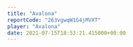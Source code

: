 ```yaml
---
title: "Avalona"
reportCode: "263vgwqW1G4jMVXT"
player: "Avalona"
date: 2021-07-15T18:53:21.415000+00:00
---
```

